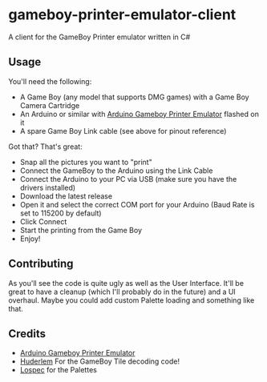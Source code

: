 # gameboy-printer-emulator-client
A client for the GameBoy Printer emulator written in C#

## Usage
You'll need the following:
- A Game Boy (any model that supports DMG games) with a Game Boy Camera Cartridge
- An Arduino or similar with [Arduino Gameboy Printer Emulator](https://github.com/mofosyne/arduino-gameboy-printer-emulator) flashed on it
- A spare Game Boy Link cable (see above for pinout reference)

Got that? That's great:
- Snap all the pictures you want to "print"
- Connect the GameBoy to the Arduino using the Link Cable
- Connect the Arduino to your PC via USB (make sure you have the drivers installed)
- Download the latest release
- Open it and select the correct COM port for your Arduino (Baud Rate is set to 115200 by default)
- Click Connect
- Start the printing from the Game Boy
- Enjoy!

## Contributing
As you'll see the code is quite ugly as well as the User Interface. It'll be great to have a cleanup (which I'll probably do in the future) and a UI overhaul.
Maybe you could add custom Palette loading and something like that.

## Credits
- [Arduino Gameboy Printer Emulator](https://github.com/mofosyne/arduino-gameboy-printer-emulator)
- [Huderlem](https://www.huderlem.com/demos/gameboy2bpp.html) For the GameBoy Tile decoding code!
- [Lospec](https://lospec.com/) for the Palettes
